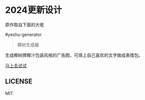 # 2024更新设计
原作取自下面的大佬

#yeshu-generator

> 椰树生成器

生成椰树牌椰汁包装风格的广告图，可填上自己喜欢的文字做成表情包。

[马上去试试](https://sevenoutman.github.io/yeshu-generator/)

## LICENSE

MIT.